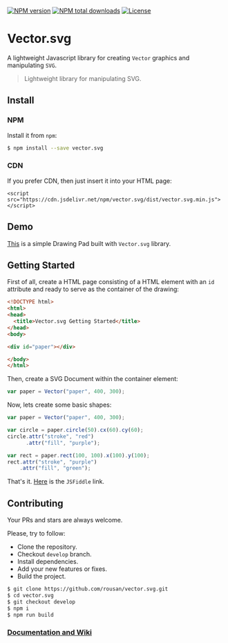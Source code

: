 [![NPM version](https://img.shields.io/npm/v/vector.svg.svg)](https://www.npmjs.com/package/vector.svg)
[![NPM total downloads](https://img.shields.io/npm/dt/vector.svg.svg)](https://www.npmjs.com/package/vector.svg)
[![License](https://img.shields.io/github/license/rousan/vector.svg.svg)](https://github.com/rousan/vector.svg/blob/master/LICENSE)

# Vector.svg

A lightweight Javascript library for creating `Vector` graphics and manipulating `SVG`.

> Lightweight library for manipulating SVG.

## Install

### NPM

Install it from `npm`:

```bash
$ npm install --save vector.svg
```

### CDN

If you prefer CDN, then just insert it into your HTML page:

`<script src="https://cdn.jsdelivr.net/npm/vector.svg/dist/vector.svg.min.js"></script>`

## Demo

[This](https://rousan.github.io/vector.svg/drawing-pad/) is a simple Drawing Pad built with `Vector.svg` library.

## Getting Started

First of all, create a HTML page consisting of a HTML element with an `id` attribute and ready to serve as the container of the drawing:

```html
<!DOCTYPE html>
<html>
<head>
  <title>Vector.svg Getting Started</title>
</head>
<body>

<div id="paper"></div>

</body>
</html>
```

Then, create a SVG Document within the container element:

```javascript
var paper = Vector("paper", 400, 300);
```

Now, lets create some basic shapes:

```javascript
var paper = Vector("paper", 400, 300);

var circle = paper.circle(50).cx(60).cy(60);
circle.attr("stroke", "red")
      .attr("fill", "purple");

var rect = paper.rect(100, 100).x(100).y(100);
rect.attr("stroke", "purple")
    .attr("fill", "green");
```

That's it. [Here](https://jsfiddle.net/rousan/u25uoLny/) is the `JSFiddle` link.

## Contributing

Your PRs and stars are always welcome.

Please, try to follow:

* Clone the repository.
* Checkout `develop` branch.
* Install dependencies.
* Add your new features or fixes.
* Build the project.

```sh
$ git clone https://github.com/rousan/vector.svg.git
$ cd vector.svg
$ git checkout develop
$ npm i
$ npm run build
```

### [Documentation and Wiki](https://github.com/rousan/vector.svg/wiki/Docs)
